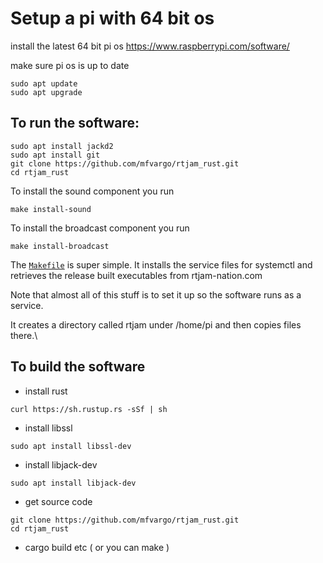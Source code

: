 # Setup a pi with 64 bit os

install the latest 64 bit pi os https://www.raspberrypi.com/software/

make sure pi os is up to date

```
sudo apt update
sudo apt upgrade
```

## To run the software:

```
sudo apt install jackd2
sudo apt install git
git clone https://github.com/mfvargo/rtjam_rust.git
cd rtjam_rust
```

To install the sound component you run

```
make install-sound
```

To install the broadcast component you run

```
make install-broadcast
```

The [`Makefile`](/Makefile) is super simple. It installs the service files
for systemctl and retrieves the release built executables from rtjam-nation.com

Note that almost all of this stuff is to set it up so the software runs as a service.

It creates a directory called rtjam under /home/pi and then copies files there.\

## To build the software

- install rust
```
curl https://sh.rustup.rs -sSf | sh
```
- install libssl
```
sudo apt install libssl-dev
```
- install libjack-dev
```
sudo apt install libjack-dev
```
- get source code
```
git clone https://github.com/mfvargo/rtjam_rust.git
cd rtjam_rust
```
- cargo build etc ( or you can make )
